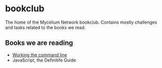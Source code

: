 # bookclub

The home of the Mycelium Network bookclub. Contains mostly challenges and tasks related to the books we read.

## Books we are reading

- [Working the command line](https://github.com/The-Mycelium-Network/bookclub/tree/main/working-the-command-line)
- JavaScript, the Definitife Guide
